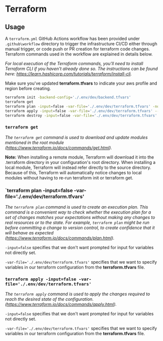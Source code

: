 # Terraform

## Usage

A `terraform.yml` GitHub Actions workflow has been provided under `.github\workflow` directory to trigger the infrastructure CI/CD either through manual trigger, or code push or PR creation for terraform code changes.  Terraform commands used in the workflow are explained in details below.

*For local execution of the Terraform commands, you'll need to install Terraform CLI if you haven't already done so. The instructions can be found here: https://learn.hashicorp.com/tutorials/terraform/install-cli.*

Make sure you've updated **terraform.tfvars** to indicate your aws profile and region before creating.

```bash
terraform init -backend-config='./.env/dev/backend.tfvars'
terraform get
terraform plan -input=false -var-file='./.env/dev/terraform.tfvars' -no-color
terraform apply -input=false -var-file='./.env/dev/terraform.tfvars' --auto-approve
terraform destroy -input=false -var-file='./.env/dev/terraform.tfvars'
```
  
### `terraform get`

*The `terraform get` command is used to download and update modules mentioned in the root module (https://www.terraform.io/docs/commands/get.html).*

**Note:** When installing a remote module, Terraform will download it into the .terraform directory in your configuration's root directory. When installing a local module, Terraform will instead refer directly to the source directory. Because of this, Terraform will automatically notice changes to local modules without having to re-run terraform init or terraform get.

### `terraform plan -input=false -var-file='./.env/dev/terraform.tfvars'

*The `terraform plan` command is used to create an execution plan. This command is a convenient way to check whether the execution plan for a set of changes matches your expectations without making any changes to real resources or to the state. For example, `terraform plan` might be run before committing a change to version control, to create confidence that it will behave as expected (https://www.terraform.io/docs/commands/plan.html).*

`-input=false` specifies that we don't want prompted for input for variables not directly set.

`-var-file='./.env/dev/terraform.tfvars'` specifies that we want to specify variables in our terraform configuration from the **terraform.tfvars** file.

### `terraform apply -input=false -var-file='./.env/dev/terraform.tfvars'`

*The `terraform apply` command is used to apply the changes required to reach the desired state of the configuration. (https://www.terraform.io/docs/commands/apply.html).*

`-input=false` specifies that we don't want prompted for input for variables not directly set.

`-var-file='./.env/dev/terraform.tfvars'` specifies that we want to specify variables in our terraform configuration from the **terraform.tfvars** file.
